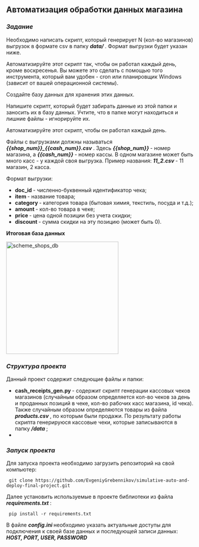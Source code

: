 ## Автоматизация обработки данных магазина ##
### <b><i> Задание </i></b> ###
Необходимо написать скрипт, который генерирует N (кол-во магазинов) выгрузок в формате csv в папку <b><i> data/ </i></b>. Формат выгрузки будет указан ниже. 

Автоматизируйте этот скрипт так, чтобы он работал каждый день, кроме воскресенья. Вы можете это сделать с помощью того инструмента, который вам удобен - cron или планировщик Windows (зависит от вашей операционной системы).

Создайте базу данных для хранения этих данных.

Напишите скрипт, который будет забирать данные из этой папки и заносить их в базу данных. Учтите, что в папке могут находиться и лишние файлы - игнорируйте их.

Автоматизируйте этот скрипт, чтобы он работал каждый день.

Файлы с выгрузками должны называться <b><i> {{shop_num}}_{{cash_num}}.csv </i></b>. Здесь <b><i> {{shop_num}} </i></b> - номер магазина, а <b><i> {{cash_num}} </i></b> - номер кассы. В одном магазине может быть много касс - у каждой своя выгрузка. Пример названия: <b><i> 11_2.csv </i></b> - 11 магазин, 2 касса.

Формат выгрузки:
- <b> doc_id </b> - численно-буквенный идентификатор чека;
- <b> item </b> - название товара;
- <b> category </b> - категория товара (бытовая химия, текстиль, посуда и т.д.);
- <b> amount </b> - кол-во товара в чеке;
- <b> price </b> - цена одной позиции без учета скидки;
- <b> discount </b> - сумма скидки на эту позицию (может быть 0).

<b> Итоговая база данных </b>

   <img width="302" alt="scheme_shops_db" src="https://github.com/user-attachments/assets/c04fc89c-c77f-498b-8fd7-9f689a1d0671" />
   

### <b><i> Структура проекта </i></b> ###
Данный проект содержит следующие файлы и папки:
- <b> cash_receipts_gen.py </b> - содержит скрипт генерации кассовых чеков магазинов (случайным образом определяется кол-во чеков за день и проданных позиций в чеке, кол-во рабочих касс магазина, id чека). <n>  
Также случайным образом определяются товары из файла <b><i> products.csv </i></b>, по которым были продажи. <n>
По результату работы скрипта генерируюся кассовые чеки, которые записываются в папку <b><i> /data </i></b>;
- 

### <b><i> Запуск проекта </i></b> ###
Для запуска проекта необходимо загрузить репозиторий на свой компьютер:

     git clone https://github.com/EvgeniyGrebennikov/simulative-auto-and-deploy-final-project.git

Далее установить используемые в проекте библиотеки из файла <b><i> requirements.txt </i></b>:

     pip install -r requirements.txt
В файле <b><i> config.ini </i></b> необходимо указать актуальные доступы для подключения к своей базе данных и последующей записи данных: <b><i> HOST, PORT, USER, PASSWORD </i></b>


